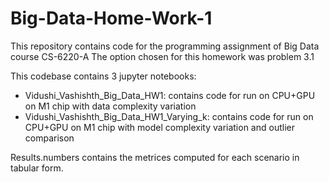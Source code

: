 # Big-Data-Home-Work-1

This repository contains code for the programming assignment of Big Data course CS-6220-A
The option chosen for this homework was problem 3.1


This codebase contains 3 jupyter notebooks:
- Vidushi_Vashishth_Big_Data_HW1: contains code for run on CPU+GPU on M1 chip with data complexity variation
- Vidushi_Vashishth_Big_Data_HW1_Varying_k: contains code for run on CPU+GPU on M1 chip with model complexity variation and outlier comparison

Results.numbers contains the metrices computed for each scenario in tabular form.


